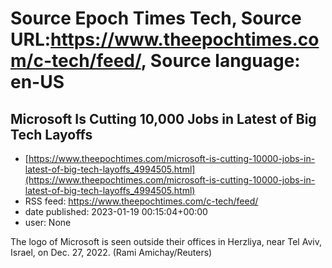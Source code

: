 # Source Epoch Times Tech, Source URL:https://www.theepochtimes.com/c-tech/feed/, Source language: en-US

## Microsoft Is Cutting 10,000 Jobs in Latest of Big Tech Layoffs
 - [https://www.theepochtimes.com/microsoft-is-cutting-10000-jobs-in-latest-of-big-tech-layoffs_4994505.html](https://www.theepochtimes.com/microsoft-is-cutting-10000-jobs-in-latest-of-big-tech-layoffs_4994505.html)
 - RSS feed: https://www.theepochtimes.com/c-tech/feed/
 - date published: 2023-01-19 00:15:04+00:00
 - user: None

The logo of Microsoft is seen outside their offices in Herzliya, near Tel Aviv, Israel, on Dec. 27, 2022. (Rami Amichay/Reuters)
